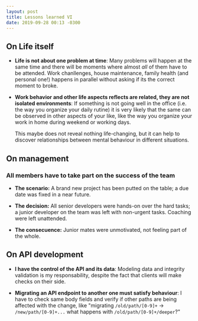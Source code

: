 ```yaml
---
layout: post
title: Lessons learned VI
date: 2019-09-28 00:13 -0300
---
```


## On Life itself

* **Life is not about one problem at time**: Many problems will happen at the
  same time and there will be moments where almost *all* of them have to be
  attended. Work chanllenges, house maintenance, family health (and personal
  one!) happens in parallel without asking if its the correct moment to broke.

* **Work behavior and other life aspects reflects are related, they are not
  isolated environments**: If something is not going well in the office (i.e.
  the way you organize your daily rutine) it is very likely that the same can
  be observed in other aspects of your like, like the way you organize your
  work in home during weekend or working days.

  This maybe does not reveal nothing life-changing, but it can help to discover
  relationships between mental behaviour in different situations.

## On management

### All members have to take part on the success of the team

* **The scenario:** A brand new project has been putted on the table; a due
  date was fixed in a near future.

* **The decision:** All senior developers were hands-on over the hard tasks; a
  junior developer on the team was left with non-urgent tasks. Coaching were
  left unattended.

* **The consecuence:** Junior mates were unmotivated, not feeling part of the
  whole.

## On API development

* **I have the control of the API and its data**: Modeling data and integrity
  validation is my responsability, despite the fact that clients will make
  checks on their side.

* **Migrating an API endpoint to another one must satisfy behaviour**: I have
  to check same body fields and verify if other paths are being affected with
  the change, like "migrating `/old/path/[0-9]+` -> `/new/path/[0-9]+...` what
  happens with `/old/path/[0-9]+/deeper`?"

